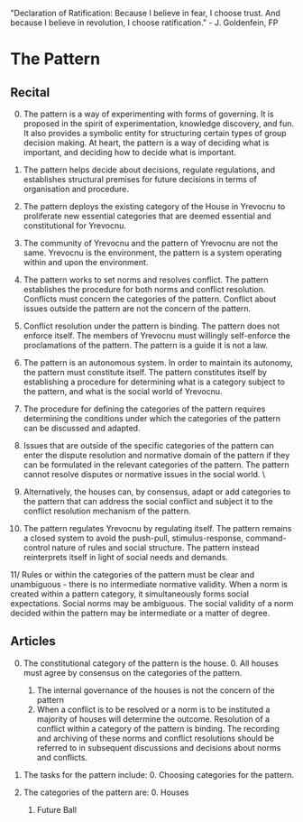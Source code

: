"Declaration of Ratification: Because I believe in fear, I choose trust. And because I believe in revolution, I choose ratification." - J. Goldenfein, FP

# The Pattern

## Recital

0. The pattern is a way of experimenting with forms of governing. It is proposed in the spirit of experimentation, knowledge discovery, and fun. It also provides a symbolic entity for structuring certain types of group decision making. At heart, the pattern is a way of deciding what is important, and deciding how to decide what is important.

1. The pattern helps decide about decisions, regulate regulations, and establishes structural premises for future decisions in terms of organisation and procedure.

2. The pattern deploys the existing category of the House in Yrevocnu to proliferate new essential categories that are deemed essential and constitutional for Yrevocnu.

3. The community of Yrevocnu and the pattern of Yrevocnu are not the same. Yrevocnu is the environment, the pattern is a system operating within and upon the environment.

4. The pattern works to set norms and resolves conflict. The pattern establishes the procedure for both norms and conflict resolution. Conflicts must concern the categories of the pattern. Conflict about issues outside the pattern are not the concern of the pattern.

5. Conflict resolution under the pattern is binding. The pattern does not enforce itself. The members of Yrevocnu must willingly self-enforce the proclamations of the pattern. The pattern is a guide it is not a law.

6. The pattern is an autonomous system. In order to maintain its autonomy, the pattern must constitute itself. The pattern constitutes itself by establishing a procedure for determining what is a category subject to the pattern, and what is the social world of Yrevocnu.

7. The procedure for defining the categories of the pattern requires determining the conditions under which the categories of the pattern can be discussed and adapted.

8. Issues that are outside of the specific categories of the pattern can enter the dispute resolution and normative domain of the pattern if they can be formulated in the relevant categories of the pattern. The pattern cannot resolve disputes or normative issues in the social world. \

9. Alternatively, the houses can, by consensus, adapt or add categories to the pattern that can address the social conflict and subject it to the conflict resolution mechanism of the pattern.

10. The pattern regulates Yrevocnu by regulating itself. The pattern remains a closed system to avoid the push-pull, stimulus-response, command-control nature of rules and social structure. The pattern instead reinterprets itself in light of social needs and demands.

11/ Rules or within the categories of the pattern must be clear and unambiguous - there is no intermediate normative validity. When a norm is created within a pattern category, it simultaneously forms social expectations. Social norms may be ambiguous. The social validity of a norm decided within the pattern may be intermediate or a matter of degree.


## Articles

0. The constitutional category of the pattern is the house.
    0. All houses must agree by consensus on the categories of the pattern.
    1. The internal governance of the houses is not the concern of the pattern
    2. When a conflict is to be resolved or a norm is to be instituted a majority of houses will determine the outcome. Resolution of a conflict within a category of the pattern is binding. The recording and archiving of these norms and conflict resolutions should be referred to in subsequent discussions and decisions about norms and conflicts.

1. The tasks for the pattern include:
    0. Choosing categories for the pattern.

2. The categories of the pattern are:
    0. Houses
    1. Future Ball
